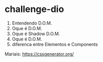 # challenge-dio

<Ol>
  <li> Entendendo D.O.M. </li>
  <li> Oque é D.O.M. </li>
  <li> Oque é Shadow D.O.M. </li>
  <li> Oque é D.O.M. </li>
  <li>diferenca entre Elementos e Components </li>
 </ol>
  
  

Mariais: https://cssgenerator.org/
